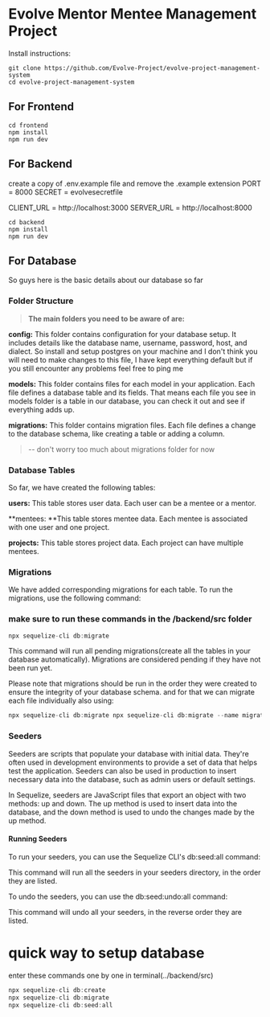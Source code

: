 # Evolve Mentor Mentee Management Project

Install instructions:
```
git clone https://github.com/Evolve-Project/evolve-project-management-system
cd evolve-project-management-system
```
## For Frontend 
```
cd frontend 
npm install 
npm run dev
```
## For Backend

create a copy of .env.example file and remove the .example extension
PORT = 8000
SECRET = evolvesecretfile

CLIENT_URL = http://localhost:3000
SERVER_URL = http://localhost:8000 
```
cd backend
npm install
npm run dev
```

## For Database
So guys here is the basic details about our database so far

### Folder Structure
> **The main folders you need to be aware of are:**

**config:** This folder contains configuration for your database setup. It includes details like the database name, username, password, host, and dialect. So install and setup postgres on your machine and I don't think you will need to make changes to this file, I have kept everything default but if you still encounter any problems feel free to ping me

**models:** This folder contains files for each model in your application. Each file defines a database table and its fields. That means each file you see in models folder is a table in our database, you can check it out and see if everything adds up.


**migrations:** This folder contains migration files. Each file defines a change to the database schema, like creating a table or adding a column.
>-- don't worry too much about migrations folder for now

### Database Tables
So far, we have created the following tables:

**users:** This table stores user data. Each user can be a mentee or a mentor.

**mentees: **This table stores mentee data. Each mentee is associated with one user and one project.

**projects:** This table stores project data. Each project can have multiple mentees.

### Migrations
We have added corresponding migrations for each table. To run the migrations, use the following command:
### make sure to run these commands in the /backend/src folder
```javascript
npx sequelize-cli db:migrate
```
This command will run all pending migrations(create all the tables in your database automatically). Migrations are considered pending if they have not been run yet.

Please note that migrations should be run in the order they were created to ensure the integrity of your database schema.
and for that we can migrate each file individually also using:
```javascript
npx sequelize-cli db:migrate npx sequelize-cli db:migrate --name migration_file_name.js
```


### Seeders
Seeders are scripts that populate your database with initial data. They're often used in development environments to provide a set of data that helps test the application. Seeders can also be used in production to insert necessary data into the database, such as admin users or default settings.

In Sequelize, seeders are JavaScript files that export an object with two methods: up and down. The up method is used to insert data into the database, and the down method is used to undo the changes made by the up method.

#### Running Seeders
To run your seeders, you can use the Sequelize CLI's db:seed:all command:

This command will run all the seeders in your seeders directory, in the order they are listed.

To undo the seeders, you can use the db:seed:undo:all command:

This command will undo all your seeders, in the reverse order they are listed.


# quick way to setup database
enter these commands one by one in terminal(../backend/src)

```js
npx sequelize-cli db:create
npx sequelize-cli db:migrate
npx sequelize-cli db:seed:all
```
